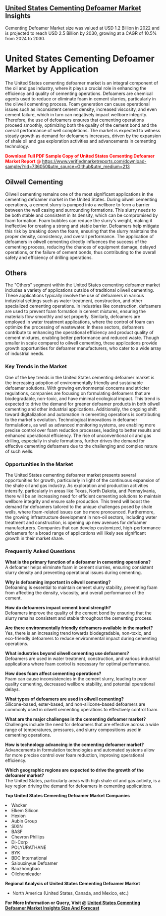 <h2><a href="https://www.verifiedmarketreports.com/download-sample/?rid=736050&amp;utm_source=Github&amp;utm_medium=213" target="_blank">United States Cementing Defoamer Market</a> Insights</h2><p>Cementing Defoamer Market size was valued at USD 1.2 Billion in 2022 and is projected to reach USD 2.5 Billion by 2030, growing at a CAGR of 10.5% from 2024 to 2030.</p><p><h1>United States Cementing Defoamer Market by Application</h1><p>The United States cementing defoamer market is an integral component of the oil and gas industry, where it plays a crucial role in enhancing the efficiency and quality of cementing operations. Defoamers are chemical agents used to reduce or eliminate foam in cement slurries, particularly in the oilwell cementing process. Foam generation can cause operational issues such as inconsistent cement density, increased viscosity, and even cement failure, which in turn can negatively impact wellbore integrity. Therefore, the use of defoamers ensures that cementing operations proceed smoothly, optimizing both the quality of the cement bond and the overall performance of well completions. The market is expected to witness steady growth as demand for defoamers increases, driven by the expansion of shale oil and gas exploration activities and advancements in cementing technology. <p><span class=""><span style="color: #ff0000;"><strong>Download Full PDF Sample Copy of United States Cementing Defoamer Market Report</strong> @ </span><a href="https://www.verifiedmarketreports.com/download-sample/?rid=736050&amp;utm_source=Github&amp;utm_medium=213" target="_blank">https://www.verifiedmarketreports.com/download-sample/?rid=736050&amp;utm_source=Github&amp;utm_medium=213</a></span></p></p><h2>Oilwell Cementing</h2><p>Oilwell cementing remains one of the most significant applications in the cementing defoamer market in the United States. During oilwell cementing operations, a cement slurry is pumped into a wellbore to form a barrier between the well casing and surrounding formations. This slurry needs to be both stable and consistent in its density, which can be compromised by foam formation. Foam bubbles can reduce the slurry's weight, making it ineffective for creating a strong and stable barrier. Defoamers help mitigate this risk by breaking down the foam, ensuring that the slurry maintains the proper density, consistency, and overall performance. The application of defoamers in oilwell cementing directly influences the success of the cementing process, reducing the chances of equipment damage, delayed operations, or the failure of cement bonds, thus contributing to the overall safety and efficiency of drilling operations.</p><h2>Others</h2><p>The "Others" segment within the United States cementing defoamer market includes a variety of applications outside of traditional oilwell cementing. These applications typically involve the use of defoamers in various industrial settings such as water treatment, construction, and other specialized cementing operations. In industries like construction, defoamers are used to prevent foam formation in cement mixtures, ensuring the materials flow smoothly and set properly. Similarly, defoamers are employed in water treatment applications, where the control of foam can optimize the processing of wastewater. In these sectors, defoamers contribute to enhancing the operational efficiency and product quality of cement mixtures, enabling better performance and reduced waste. Though smaller in scale compared to oilwell cementing, these applications provide growth opportunities for defoamer manufacturers, who cater to a wide array of industrial needs.</p><h3>Key Trends in the Market</h3><p>One of the key trends in the United States cementing defoamer market is the increasing adoption of environmentally friendly and sustainable defoamer solutions. With growing environmental concerns and stricter regulations, companies are focusing on formulating defoamers that are biodegradable, non-toxic, and have minimal ecological impact. This trend is expected to drive the demand for greener defoamer products in both oilwell cementing and other industrial applications. Additionally, the ongoing shift toward digitalization and automation in cementing operations is contributing to the market's evolution. Technological innovations in defoamer formulations, as well as advanced monitoring systems, are enabling more precise control over foam reduction processes, leading to better results and enhanced operational efficiency. The rise of unconventional oil and gas drilling, especially in shale formations, further drives the demand for effective cementing defoamers due to the challenging and complex nature of such wells.</p><h3>Opportunities in the Market</h3><p>The United States cementing defoamer market presents several opportunities for growth, particularly in light of the continuous expansion of the shale oil and gas industry. As exploration and production activities intensify, particularly in areas like Texas, North Dakota, and Pennsylvania, there will be an increasing need for efficient cementing solutions to maintain wellbore integrity and ensure safe production. This trend will boost the demand for defoamers tailored to the unique challenges posed by shale wells, where foam-related issues can be more pronounced. Furthermore, the growing infrastructure development in non-oil sectors, including water treatment and construction, is opening up new avenues for defoamer manufacturers. Companies that can develop customized, high-performance defoamers for a broad range of applications will likely see significant growth in their market share.</p><h3>Frequently Asked Questions</h3><p><strong>What is the primary function of a defoamer in cementing operations?</strong><br>A defoamer helps eliminate foam in cement slurries, ensuring consistent slurry density and preventing operational issues during cementing.</p><p><strong>Why is defoaming important in oilwell cementing?</strong><br>Defoaming is essential to maintain cement slurry stability, preventing foam from affecting the density, viscosity, and overall performance of the cement.</p><p><strong>How do defoamers impact cement bond strength?</strong><br>Defoamers improve the quality of the cement bond by ensuring that the slurry remains consistent and stable throughout the cementing process.</p><p><strong>Are there environmentally friendly defoamers available in the market?</strong><br>Yes, there is an increasing trend towards biodegradable, non-toxic, and eco-friendly defoamers to reduce environmental impact during cementing operations.</p><p><strong>What industries beyond oilwell cementing use defoamers?</strong><br>Defoamers are used in water treatment, construction, and various industrial applications where foam control is necessary for optimal performance.</p><p><strong>How does foam affect cementing operations?</strong><br>Foam can cause inconsistencies in the cement slurry, leading to poor quality cementing, decreased wellbore stability, and potential operational delays.</p><p><strong>What types of defoamers are used in oilwell cementing?</strong><br>Silicone-based, ester-based, and non-silicone-based defoamers are commonly used in oilwell cementing operations to effectively control foam.</p><p><strong>What are the major challenges in the cementing defoamer market?</strong><br>Challenges include the need for defoamers that are effective across a wide range of temperatures, pressures, and slurry compositions used in cementing operations.</p><p><strong>How is technology advancing in the cementing defoamer market?</strong><br>Advancements in formulation technologies and automated systems allow for more precise control over foam reduction, improving operational efficiency.</p><p><strong>Which geographic regions are expected to drive the growth of the defoamer market?</strong><br>The United States, particularly areas with high shale oil and gas activity, is a key region driving the demand for defoamers in cementing applications.</p></p><p><strong>Top United States Cementing Defoamer Market Companies</strong></p><div data-test-id=""><p><li>Wacker</li><li> Elkem Silicon</li><li> Hexion</li><li> Aubin Group</li><li> SIXIN</li><li> BASF</li><li> Chevron Phillips</li><li> Di-Corp</li><li> POLYURATHANE</li><li> BYK</li><li> BDC International</li><li> Saiouxinyue Defoamer</li><li> Baozhongbao</li><li> Oilchemleader</li></p><div><strong>Regional Analysis of&nbsp;United States Cementing Defoamer Market</strong></div><ul><li dir="ltr"><p dir="ltr">North America&nbsp;(United States, Canada, and Mexico, etc.)</p></li></ul><p><strong>For More Information or Query, Visit @&nbsp;</strong><strong><a href="https://www.verifiedmarketreports.com/product/cementing-defoamer-market/?utm_source=Github&amp;utm_medium=213" target="_blank">United States Cementing Defoamer Market Insights Size And Forecast</a></strong></p></div>
